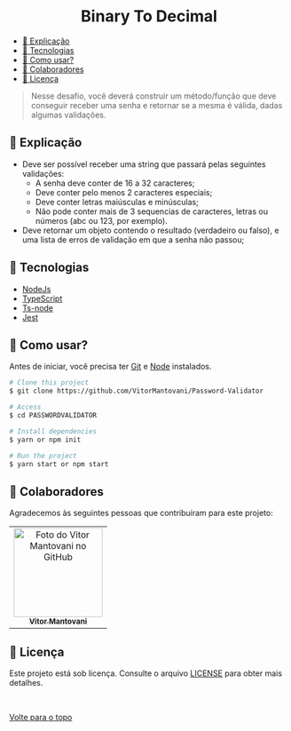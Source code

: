 <h1 align="center">Binary To Decimal</h1>


<!-- @import "[TOC]" {cmd="toc" depthFrom=1 depthTo=6 orderedList=false} -->

<!-- code_chunk_output -->

- [:page_facing_up: Explicação](#page_facing_up-explicação)
- [🚀 Tecnologias](#tecnologias)
- [:closed_book: Como usar?](#closed_book-como-usar)
- [🤝 Colaboradores](#colaboradores)
- [📝 Licença](#licença)

<!-- /code_chunk_output -->


> Nesse desafio, você deverá construir um método/função que deve conseguir receber uma senha e retornar se a mesma é válida, dadas algumas validações.


## :page_facing_up: Explicação

- Deve ser possível receber uma string que passará pelas seguintes validações:
    - A senha deve conter de 16 a 32 caracteres;
    - Deve conter pelo menos 2 caracteres especiais;
    - Deve conter letras maiúsculas e minúsculas;
    - Não pode conter mais de 3 sequencias de caracteres, letras ou números (abc ou 123, por exemplo).
- Deve retornar um objeto contendo o resultado (verdadeiro ou falso), e uma lista de erros de validação em que a senha não passou;

## 🚀 Tecnologias

- [NodeJs](https://nodejs.org/en/)
- [TypeScript](https://www.typescriptlang.org)
- [Ts-node](https://www.npmjs.com/package/ts-node)
- [Jest](https://jestjs.io/pt-BR/)



## :closed_book: Como usar?

Antes de iniciar, você precisa ter [Git](https://git-scm.com) e [Node](https://nodejs.org/en/) instalados.

```bash
# Clone this project
$ git clone https://github.com/VitorMantovani/Password-Validator

# Access
$ cd PASSWORDVALIDATOR

# Install dependencies
$ yarn or npm init

# Run the project
$ yarn start or npm start


```

## 🤝 Colaboradores

Agradecemos às seguintes pessoas que contribuíram para este projeto:

<table>
  <tr>
    <td align="center">
      <a href="#">
        <img src="https://avatars.githubusercontent.com/u/93927096?v=4" width="160px;" alt="Foto do Vitor Mantovani no GitHub"/><br>
        <sub>
          <b>Vitor Mantovani</b>
        </sub>
      </a>
    </td>
  </tr>
</table>

## 📝 Licença

Este projeto está sob licença. Consulte o arquivo [LICENSE](LICENSE.md) para obter mais detalhes.

&#xa0;

<a href="#top">Volte para o topo</a>
